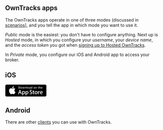 ## OwnTracks apps

The OwnTracks apps operate in one of three modes (discussed in [scenarios](scenarios.md)], and you tell the app in which mode you want to use it.

_Public_ mode is the easiest: you don't have to configure anything. Next up is _Hosted_ mode, in which you configure your _username_, your _device name_, and the _access token_ you got when [signing up to Hosted OwnTracks](../features/hosted.md).

In _Private_ mode, you configure our iOS and Android app to access your broker.

##  iOS

[![AppStore](images/appstore.png)](https://itunes.apple.com/us/app/mqttitude/id692424691?mt=8>)

##  Android


There are other [clients](clients.md) you can use with OwnTracks.

